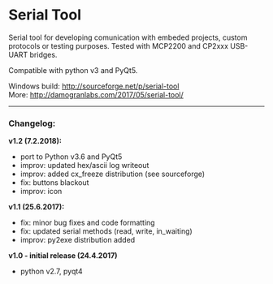 # Serial Tool
Serial tool for developing comunication with embeded projects, custom protocols or testing purposes. Tested with MCP2200 and CP2xxx USB-UART bridges.

Compatible with python v3 and PyQt5.

Windows build: http://sourceforge.net/p/serial-tool  
More: http://damogranlabs.com/2017/05/serial-tool/

---
### Changelog:  
**v1.2 (7.2.2018):**
- port to Python v3.6 and PyQt5
- improv: updated hex/ascii log writeout
- improv: added cx_freeze distribution (see sourceforge)
- fix: buttons blackout
- improv: icon

**v1.1 (25.6.2017):**
- fix: minor bug fixes and code formatting
- fix: updated serial methods (read, write, in_waiting)
- improv: py2exe distribution added

**v1.0 - initial release (24.4.2017)**
- python v2.7, pyqt4